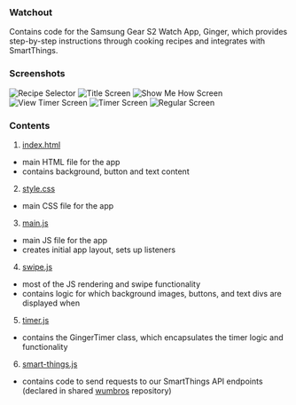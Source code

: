 ### Watchout
Contains code for the Samsung Gear S2 Watch App, Ginger, which provides step-by-step instructions through cooking recipes and integrates with SmartThings.

### Screenshots
<!--<img src="http://s32.postimg.org/fncmxlxdx/Screen_Shot_2016_05_18_at_1_35_39_PM.png" width="400" height="400 />-->
<!--<img src="http://s32.postimg.org/n7sowd9hh/Screen_Shot_2016_05_18_at_1_36_17_PM.png" width="400" height="400 />-->
<!--<img src="http://s32.postimg.org/3w7lp5d8l/Screen_Shot_2016_05_18_at_1_36_39_PM.png" width="400" height="400 />-->
<!--<img src="http://s32.postimg.org/764uxybt1/Screen_Shot_2016_05_18_at_1_38_25_PM.png" width="400" height="400 />-->
<!--<img src="http://s32.postimg.org/woa8e9cg5/Screen_Shot_2016_05_18_at_1_38_14_PM.png" width="400" height="400 />-->
<!--<img src="http://s32.postimg.org/g4vducxmt/Screen_Shot_2016_05_18_at_1_38_40_PM.png" width="400" height="400 />-->
![Recipe Selector](http://s32.postimg.org/fncmxlxdx/Screen_Shot_2016_05_18_at_1_35_39_PM.png)
![Title Screen](http://s32.postimg.org/n7sowd9hh/Screen_Shot_2016_05_18_at_1_36_17_PM.png)
![Show Me How Screen](http://s32.postimg.org/3w7lp5d8l/Screen_Shot_2016_05_18_at_1_36_39_PM.png)
![View Timer Screen](http://s32.postimg.org/764uxybt1/Screen_Shot_2016_05_18_at_1_38_25_PM.png)
![Timer Screen](http://s32.postimg.org/woa8e9cg5/Screen_Shot_2016_05_18_at_1_38_14_PM.png)
![Regular Screen](http://s32.postimg.org/g4vducxmt/Screen_Shot_2016_05_18_at_1_38_40_PM.png)

### Contents
1. <a href="https://github.com/cs210/kyros-codebase/blob/master/Watchout/index.html" target="_blank">index.html</a>
 * main HTML file for the app
 * contains background, button and text content
2. <a href="https://github.com/cs210/kyros-codebase/blob/master/Watchout/css/style.css" target="_blank">style.css</a>
 * main CSS file for the app
3. <a href="https://github.com/cs210/kyros-codebase/blob/master/Watchout/js/main.js" target="_blank">main.js</a>
 * main JS file for the app
 * creates initial app layout, sets up listeners
4. <a href="https://github.com/cs210/kyros-codebase/blob/master/Watchout/js/swipe.js" target="_blank">swipe.js</a>
 * most of the JS rendering and swipe functionality
 * contains logic for which background images, buttons, and text divs are displayed when
5. <a href="https://github.com/cs210/kyros-codebase/blob/master/Watchout/js/timer.js" target="_blank">timer.js</a>
 * contains the GingerTimer class, which encapsulates the timer logic and functionality
6. <a href="https://github.com/cs210/kyros-codebase/blob/master/Watchout/js/smart-things.js" target="_blank">smart-things.js</a>
 * contains code to send requests to our SmartThings API endpoints (declared in shared <a href="https://github.com/cs210/wumbros" target="_blank">wumbros</a> repository)

